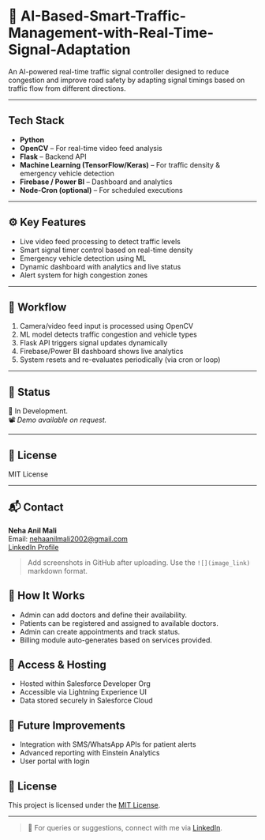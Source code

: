 # 🚦  AI-Based-Smart-Traffic-Management-with-Real-Time-Signal-Adaptation


An AI-powered real-time traffic signal controller designed to reduce congestion and improve road safety by adapting signal timings based on traffic flow from different directions.

---

## Tech Stack
- **Python**
- **OpenCV** – For real-time video feed analysis
- **Flask** – Backend API
- **Machine Learning (TensorFlow/Keras)** – For traffic density & emergency vehicle detection
- **Firebase / Power BI** – Dashboard and analytics
- **Node-Cron (optional)** – For scheduled executions

---

## ⚙️ Key Features
- Live video feed processing to detect traffic levels
- Smart signal timer control based on real-time density
- Emergency vehicle detection using ML
- Dynamic dashboard with analytics and live status
- Alert system for high congestion zones

---

## 🔁 Workflow
1. Camera/video feed input is processed using OpenCV
2. ML model detects traffic congestion and vehicle types
3. Flask API triggers signal updates dynamically
4. Firebase/Power BI dashboard shows live analytics
5. System resets and re-evaluates periodically (via cron or loop)

---

## 📌 Status
🔧 In Development.  
📽️ *Demo available on request.*

---

## 📄 License
MIT License

---

## 📬 Contact
**Neha Anil Mali**  
Email: nehaanilmali2002@gmail.com  
[LinkedIn Profile](https://www.linkedin.com/in/neha-mali-17629326b)

> Add screenshots in GitHub after uploading. Use the `![](image_link)` markdown format.

## 🚀 How It Works
- Admin can add doctors and define their availability.
- Patients can be registered and assigned to available doctors.
- Admin can create appointments and track status.
- Billing module auto-generates based on services provided.

## 🔐 Access & Hosting
- Hosted within Salesforce Developer Org
- Accessible via Lightning Experience UI
- Data stored securely in Salesforce Cloud

## 🧪 Future Improvements
- Integration with SMS/WhatsApp APIs for patient alerts
- Advanced reporting with Einstein Analytics
- User portal with login

## 📄 License
This project is licensed under the [MIT License](LICENSE).

---

> 💬 For queries or suggestions, connect with me via [LinkedIn](https://www.linkedin.com/in/neha-anil-mali).
